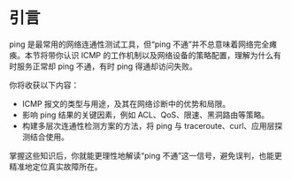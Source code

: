 # 引言

ping 是最常用的网络连通性测试工具，但“ping 不通”并不总意味着网络完全瘫痪。本节将带你认识 ICMP 的工作机制以及网络设备的策略配置，理解为什么有时服务正常却 ping 不通，有时 ping 得通却访问失败。

你将收获以下内容：

- ICMP 报文的类型与用途，及其在网络诊断中的优势和局限。
- 影响 ping 结果的关键因素，例如 ACL、QoS、限速、黑洞路由等策略。
- 构建多层次连通性检测方案的方法，将 ping 与 traceroute、curl、应用层探测结合使用。

掌握这些知识后，你就能更理性地解读“ping 不通”这一信号，避免误判，也能更精准地定位真实故障所在。
